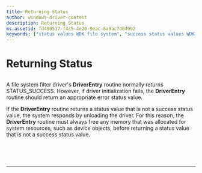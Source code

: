 ```yaml
---
title: Returning Status
author: windows-driver-content
description: Returning Status
ms.assetid: fd490517-f4c5-4e20-9eac-6a9ac7d04992
keywords: ["status values WDK file system", "success status values WDK file system", "returning status WDK file system"]
---
```


# Returning Status


## <span id="ddk_returning_status_if"></span><span id="DDK_RETURNING_STATUS_IF"></span>


A file system filter driver's **DriverEntry** routine normally returns STATUS\_SUCCESS. However, if driver initialization fails, the **DriverEntry** routine should return an appropriate error status value.

If the **DriverEntry** routine returns a status value that is not a success status value, the system responds by unloading the driver. For this reason, the **DriverEntry** routine must always free any memory that was allocated for system resources, such as device objects, before returning a status value that is not a success status value.

 

 


--------------------


